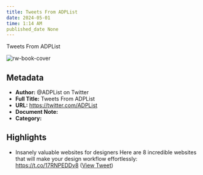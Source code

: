 ```yaml
---
title: Tweets From ADPList
date: 2024-05-01
time: 1:14 AM
published_date None
---
```

Tweets From ADPList

![rw-book-cover](https://pbs.twimg.com/profile_images/1574310080446537728/X9S5fDep.jpg)

## Metadata
- **Author:** @ADPList on Twitter
- **Full Title:** Tweets From ADPList
- **URL:** https://twitter.com/ADPList
- **Document Note:** 
- **Category:**

## Highlights
- Insanely valuable websites for designers
  Here are 8 incredible websites that will make your design workflow effortlessly: https://t.co/17RNPEDDv8 ([View Tweet](https://twitter.com/ADPList/status/1659348232588398594))
